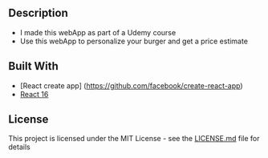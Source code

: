 ## Description
  * I made this webApp as part of a Udemy course
  * Use this webApp to personalize your burger and get a price estimate
  
## Built With
  * [React create app] (https://github.com/facebook/create-react-app)
  * [React 16](https://reactjs.org/) 

## License
This project is licensed under the MIT License - see the [LICENSE.md](LICENSE.md) file for details
